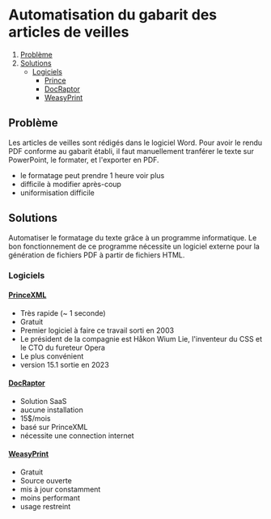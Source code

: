# Automatisation du gabarit des articles de veilles

1. [Problème](#problème)
2. [Solutions](#solutions)
    - [Logiciels](#logiciels)
        - [Prince](#princexml)
        - [DocRaptor](#docraptor)
        - [WeasyPrint](#weasyprint)

## Problème
Les articles de veilles sont rédigés dans le logiciel Word. Pour avoir le rendu PDF conforme au gabarit établi, il faut manuellement tranférer le texte sur PowerPoint, le formater, et l'exporter en PDF.

- le formatage peut prendre 1 heure voir plus
- difficile à modifier après-coup
- uniformisation difficile

## Solutions

Automatiser le formatage du texte grâce à un programme informatique. Le bon fonctionnement de ce programme nécessite un logiciel externe pour la génération de fichiers PDF à partir de fichiers HTML.

### Logiciels

#### [PrinceXML](https://www.princexml.com)
- Très rapide (~ 1 seconde)
- Gratuit
- Premier logiciel à faire ce travail sorti en 2003
- Le président de la compagnie est Håkon Wium Lie, l'inventeur du CSS et le CTO du fureteur Opera
- Le plus convénient
- version 15.1 sortie en 2023

#### [DocRaptor](https://docraptor.com)
- Solution SaaS 
- aucune installation
- 15$/mois
- basé sur PrinceXML
- nécessite une connection internet

#### [WeasyPrint](https://weasyprint.org)
- Gratuit
- Source ouverte
- mis à jour constamment
- moins performant
- usage restreint

